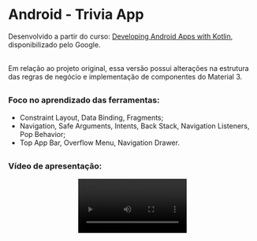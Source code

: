 # Android - Trivia App
Desenvolvido a partir do curso: [Developing Android Apps with Kotlin](https://www.udacity.com/course/developing-android-apps-with-kotlin--ud9012), disponibilizado pelo Google.<br><br>

Em relação ao projeto original, essa versão possui alterações na estrutura das regras de negócio e implementação de componentes do Material 3.

##
### Foco no aprendizado das ferramentas:

  - Constraint Layout, Data Binding, Fragments;
  - Navigation, Safe Arguments, Intents, Back Stack, Navigation Listeners, Pop Behavior;
  - Top App Bar, Overflow Menu, Navigation Drawer.
##
### Vídeo de apresentação:
<div align="center">
  <video src="" width="220">
</div>
<br><br>
